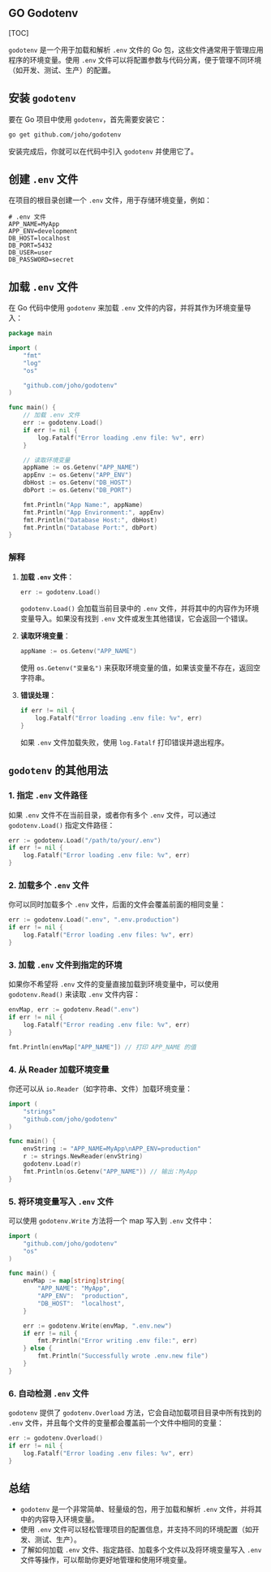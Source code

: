 ## GO Godotenv

[TOC]

`godotenv` 是一个用于加载和解析 `.env` 文件的 Go 包，这些文件通常用于管理应用程序的环境变量。使用 `.env` 文件可以将配置参数与代码分离，便于管理不同环境（如开发、测试、生产）的配置。

## 安装 `godotenv`

要在 Go 项目中使用 `godotenv`，首先需要安装它：

```bash
go get github.com/joho/godotenv
```

安装完成后，你就可以在代码中引入 `godotenv` 并使用它了。

## 创建 `.env` 文件

在项目的根目录创建一个 `.env` 文件，用于存储环境变量，例如：

```env
# .env 文件
APP_NAME=MyApp
APP_ENV=development
DB_HOST=localhost
DB_PORT=5432
DB_USER=user
DB_PASSWORD=secret
```

## 加载 `.env` 文件

在 Go 代码中使用 `godotenv` 来加载 `.env` 文件的内容，并将其作为环境变量导入：

```go
package main

import (
	"fmt"
	"log"
	"os"

	"github.com/joho/godotenv"
)

func main() {
	// 加载 .env 文件
	err := godotenv.Load()
	if err != nil {
		log.Fatalf("Error loading .env file: %v", err)
	}

	// 读取环境变量
	appName := os.Getenv("APP_NAME")
	appEnv := os.Getenv("APP_ENV")
	dbHost := os.Getenv("DB_HOST")
	dbPort := os.Getenv("DB_PORT")

	fmt.Println("App Name:", appName)
	fmt.Println("App Environment:", appEnv)
	fmt.Println("Database Host:", dbHost)
	fmt.Println("Database Port:", dbPort)
}
```

### 解释

1. **加载 `.env` 文件**：
   ```go
   err := godotenv.Load()
   ```
   `godotenv.Load()` 会加载当前目录中的 `.env` 文件，并将其中的内容作为环境变量导入。如果没有找到 `.env` 文件或发生其他错误，它会返回一个错误。

2. **读取环境变量**：
   ```go
   appName := os.Getenv("APP_NAME")
   ```
   使用 `os.Getenv("变量名")` 来获取环境变量的值，如果该变量不存在，返回空字符串。

3. **错误处理**：
   ```go
   if err != nil {
       log.Fatalf("Error loading .env file: %v", err)
   }
   ```
   如果 `.env` 文件加载失败，使用 `log.Fatalf` 打印错误并退出程序。

## `godotenv` 的其他用法

### 1. 指定 `.env` 文件路径

如果 `.env` 文件不在当前目录，或者你有多个 `.env` 文件，可以通过 `godotenv.Load()` 指定文件路径：

```go
err := godotenv.Load("/path/to/your/.env")
if err != nil {
	log.Fatalf("Error loading .env file: %v", err)
}
```

### 2. 加载多个 `.env` 文件

你可以同时加载多个 `.env` 文件，后面的文件会覆盖前面的相同变量：

```go
err := godotenv.Load(".env", ".env.production")
if err != nil {
	log.Fatalf("Error loading .env files: %v", err)
}
```

### 3. 加载 `.env` 文件到指定的环境

如果你不希望将 `.env` 文件的变量直接加载到环境变量中，可以使用 `godotenv.Read()` 来读取 `.env` 文件内容：

```go
envMap, err := godotenv.Read(".env")
if err != nil {
	log.Fatalf("Error reading .env file: %v", err)
}

fmt.Println(envMap["APP_NAME"]) // 打印 APP_NAME 的值
```

### 4. 从 Reader 加载环境变量

你还可以从 `io.Reader`（如字符串、文件）加载环境变量：

```go
import (
	"strings"
	"github.com/joho/godotenv"
)

func main() {
	envString := "APP_NAME=MyApp\nAPP_ENV=production"
	r := strings.NewReader(envString)
	godotenv.Load(r)
	fmt.Println(os.Getenv("APP_NAME")) // 输出：MyApp
}
```

### 5. 将环境变量写入 `.env` 文件

可以使用 `godotenv.Write` 方法将一个 map 写入到 `.env` 文件中：

```go
import (
	"github.com/joho/godotenv"
	"os"
)

func main() {
	envMap := map[string]string{
		"APP_NAME": "MyApp",
		"APP_ENV":  "production",
		"DB_HOST":  "localhost",
	}

	err := godotenv.Write(envMap, ".env.new")
	if err != nil {
		fmt.Println("Error writing .env file:", err)
	} else {
		fmt.Println("Successfully wrote .env.new file")
	}
}
```

### 6. 自动检测 `.env` 文件

`godotenv` 提供了 `godotenv.Overload` 方法，它会自动加载项目目录中所有找到的 `.env` 文件，并且每个文件的变量都会覆盖前一个文件中相同的变量：

```go
err := godotenv.Overload()
if err != nil {
	log.Fatalf("Error loading .env files: %v", err)
}
```

## 总结

- `godotenv` 是一个非常简单、轻量级的包，用于加载和解析 `.env` 文件，并将其中的内容导入环境变量。
- 使用 `.env` 文件可以轻松管理项目的配置信息，并支持不同的环境配置（如开发、测试、生产）。
- 了解如何加载 `.env` 文件、指定路径、加载多个文件以及将环境变量写入 `.env` 文件等操作，可以帮助你更好地管理和使用环境变量。